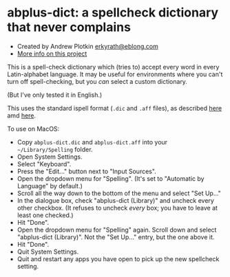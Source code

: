 # abplus-dict: a spellcheck dictionary that never complains

- Created by Andrew Plotkin <erkyrath@eblong.com>
- [More info on this project](https://blog.zarfhome.com/2024/06/neutering-spellcheck-on-macos)

This is a spell-check dictionary which (tries to) accept every word in
every Latin-alphabet language. It may be useful for environments where
you can't turn off spell-checking, but you *can* select a custom
dictionary.

(But I've only tested it in English.)

This uses the standard ispell format (`.dic` and `.aff` files),
as described [here][vimdoc] amd [here][hundoc].

[vimdoc]: https://neovim.io/doc/user/spell.html#spell-wordlist-format
[hundoc]: https://linux.die.net/man/4/hunspell

To use on MacOS:

- Copy `abplus-dict.dic` and `abplus-dict.aff` into your `~/Library/Spelling` folder.
- Open System Settings.
- Select "Keyboard".
- Press the "Edit..." button next to "Input Sources".
- Open the dropdown menu for "Spelling". (It's set to "Automatic by Language" by default.)
- Scroll all the way down to the bottom of the menu and select "Set Up..."
- In the dialogue box, check "abplus-dict (Library)" and uncheck every other checkbox. (It refuses to uncheck *every* box; you have to leave at least one checked.)
- Hit "Done".
- Open the dropdown menu for "Spelling" again. Scroll down and select "abplus-dict (Library)". Not the "Set Up..." entry, but the one above it.
- Hit "Done".
- Quit System Settings.
- Quit and restart any apps you have open to pick up the new spellcheck setting.

